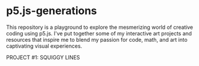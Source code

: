 # p5.js-generations
This repository is a playground to explore the mesmerizing world of creative coding using p5.js. I've put together some of my interactive art projects and resources that inspire me to blend my passion for code, math, and art into captivating visual experiences.

PROJECT #1: SQUIGGY LINES 
